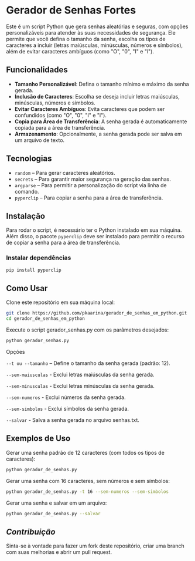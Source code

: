 # Gerador de Senhas Fortes

Este é um script Python que gera senhas aleatórias e seguras, com opções personalizáveis para atender às suas necessidades de segurança. Ele permite que você defina o tamanho da senha, escolha os tipos de caracteres a incluir (letras maiúsculas, minúsculas, números e símbolos), além de evitar caracteres ambíguos (como "O", "0", "I" e "l").

## Funcionalidades

- **Tamanho Personalizável**: Defina o tamanho mínimo e máximo da senha gerada.
- **Inclusão de Caracteres**: Escolha se deseja incluir letras maiúsculas, minúsculas, números e símbolos.
- **Evitar Caracteres Ambíguos**: Evita caracteres que podem ser confundidos (como "O", "0", "I" e "l").
- **Copia para Área de Transferência**: A senha gerada é automaticamente copiada para a área de transferência.
- **Armazenamento**: Opcionalmente, a senha gerada pode ser salva em um arquivo de texto.

## Tecnologias

- `random` – Para gerar caracteres aleatórios.
- `secrets` – Para garantir maior segurança na geração das senhas.
- `argparse` – Para permitir a personalização do script via linha de comando.
- `pyperclip` – Para copiar a senha para a área de transferência.

## Instalação

Para rodar o script, é necessário ter o Python instalado em sua máquina. Além disso, o pacote `pyperclip` deve ser instalado para permitir o recurso de copiar a senha para a área de transferência.

### Instalar dependências

```bash
pip install pyperclip
```

## Como Usar
Clone este repositório em sua máquina local:

```bash
git clone https://github.com/pkaarina/gerador_de_senhas_em_python.git
cd gerador_de_senhas_em_python
```

Execute o script gerador_senhas.py com os parâmetros desejados:

```bash
python gerador_senhas.py
```
 
Opções

`--t ou --tamanho` – Define o tamanho da senha gerada (padrão: 12).

`--sem-maiusculas` - Exclui letras maiúsculas da senha gerada.

`--sem-minusculas` - Exclui letras minúsculas da senha gerada.

`--sem-numeros` - Exclui números da senha gerada.

`--sem-simbolos` - Exclui símbolos da senha gerada.

`--salvar` - Salva a senha gerada no arquivo senhas.txt.



## Exemplos de Uso

Gerar uma senha padrão de 12 caracteres (com todos os tipos de caracteres):

```bash
python gerador_de_senhas.py
```


Gerar uma senha com 16 caracteres, sem números e sem símbolos:

```bash
python gerador_de_senhas.py -t 16 --sem-numeros --sem-simbolos
```

Gerar uma senha e salvar em um arquivo:

```bash
python gerador_de_senhas.py --salvar
```

## ***Contribuição***

Sinta-se à vontade para fazer um fork deste repositório, criar uma branch com suas melhorias e abrir um pull request.

